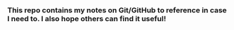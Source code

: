 ### This repo contains my notes on Git/GitHub to reference in case I need to. I also hope others can find it useful!

